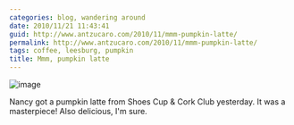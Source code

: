 ```yaml
---
categories: blog, wandering around
date: 2010/11/21 11:43:41
guid: http://www.antzucaro.com/2010/11/mmm-pumpkin-latte/
permalink: http://www.antzucaro.com/2010/11/mmm-pumpkin-latte/
tags: coffee, leesburg, pumpkin
title: Mmm, pumpkin latte
---
```

<img style="display:block;margin-right:auto;margin-left:auto;" alt="image" src="http://media.antzucaro.com/uploads/2010/11/wpid-IMG_20101120_131814.jpg" />

<p>Nancy got a pumpkin latte from Shoes Cup & Cork Club yesterday. It was a masterpiece! Also delicious, I'm sure.</p>
